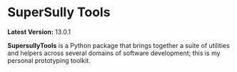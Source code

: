SuperSully Tools
================

**Latest Version:** 13.0.1

**SupersullyTools** is a Python package that brings together a suite of utilities and helpers across several domains of
software development; this is my personal prototyping toolkit.
